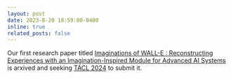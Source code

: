 ```yaml
---
layout: post
date: 2023-8-20 18:59:00-0400
inline: true
related_posts: false
---
```


Our first research paper titled [Imaginations of WALL-E : Reconstructing Experiences with an Imagination-Inspired Module for Advanced AI Systems
](https://arxiv.org/abs/2308.10354) is arxived and seeking [TACL 2024](https://transacl.org/index.php/tacl/index) to submit it.
